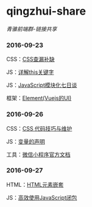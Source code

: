 # qingzhui-share
*青骓前端群-链接共享*

### 2016-09-23

CSS：[CSS查漏补缺](https://segmentfault.com/a/1190000006242814)

JS：[详解this关键字](http://www.cnblogs.com/Wayou/p/all-this.html#home)

JS：[JavaScript模块化七日谈](http://huangxuan.me/js-module-7day/#/)

框架：[Element(Vuejs的UI)](http://element.eleme.io/#/)

### 2016-09-26

CSS：[CSS 代码技巧与维护](http://www.zcfy.cc/article/css-coding-techniques-x2605-mozilla-hacks-8211-the-web-developer-blog-1244.html)

JS：[变量的声明](http://www.zcfy.cc/article/quick-tip-how-to-declare-variables-in-javascript-1278.html)

工具：[微信小程序官方文档](https://mp.weixin.qq.com/debug/wxadoc/dev/)


### 2016-09-27

HTML：[HTML元素嵌套](http://www.smallni.com/element-nesting)

JS：[高效使用JavaScript闭包](http://www.ibm.com/developerworks/cn/web/wa-use-javascript-closures-efficiently/index.html)


